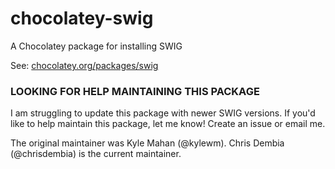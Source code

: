 chocolatey-swig
===============

A Chocolatey package for installing SWIG

See: [chocolatey.org/packages/swig](http://chocolatey.org/packages/swig)

### LOOKING FOR HELP MAINTAINING THIS PACKAGE
I am struggling to update 
this package with newer SWIG versions. If you'd like to help maintain this
package, let me know! Create an issue or email me.

The original maintainer was Kyle Mahan (@kylewm). Chris Dembia (@chrisdembia)
is the current maintainer.
